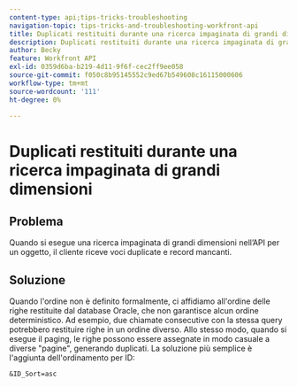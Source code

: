 ```yaml
---
content-type: api;tips-tricks-troubleshooting
navigation-topic: tips-tricks-and-troubleshooting-workfront-api
title: Duplicati restituiti durante una ricerca impaginata di grandi dimensioni
description: Duplicati restituiti durante una ricerca impaginata di grandi dimensioni
author: Becky
feature: Workfront API
exl-id: 0359d6ba-b219-4d11-9f6f-cec2ff9ee058
source-git-commit: f050c8b95145552c9ed67b549608c16115000606
workflow-type: tm+mt
source-wordcount: '111'
ht-degree: 0%

---
```



# Duplicati restituiti durante una ricerca impaginata di grandi dimensioni

## Problema

Quando si esegue una ricerca impaginata di grandi dimensioni nell’API per un oggetto, il cliente riceve voci duplicate e record mancanti.

## Soluzione

Quando l&#39;ordine non è definito formalmente, ci affidiamo all&#39;ordine delle righe restituite dal database Oracle, che non garantisce alcun ordine deterministico. Ad esempio, due chiamate consecutive con la stessa query potrebbero restituire righe in un ordine diverso. Allo stesso modo, quando si esegue il paging, le righe possono essere assegnate in modo casuale a diverse &quot;pagine&quot;, generando duplicati. La soluzione più semplice è l&#39;aggiunta dell&#39;ordinamento per ID:

```
&ID_Sort=asc
```


